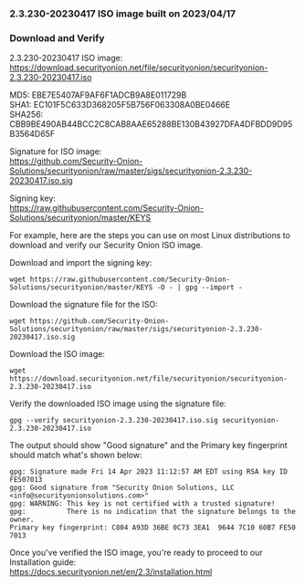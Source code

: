 ### 2.3.230-20230417 ISO image built on 2023/04/17



### Download and Verify

2.3.230-20230417 ISO image:  
https://download.securityonion.net/file/securityonion/securityonion-2.3.230-20230417.iso

MD5: EBE7E5407AF9AF6F1ADCB9A8E011729B  
SHA1: EC101F5C633D368205F5B756F063308A0BE0466E  
SHA256: CBB9BE490AB44BCC2C8CAB8AAE65288BE130B43927DFA4DFBDD9D95B3564D65F 

Signature for ISO image:  
https://github.com/Security-Onion-Solutions/securityonion/raw/master/sigs/securityonion-2.3.230-20230417.iso.sig

Signing key:  
https://raw.githubusercontent.com/Security-Onion-Solutions/securityonion/master/KEYS  

For example, here are the steps you can use on most Linux distributions to download and verify our Security Onion ISO image.

Download and import the signing key:  
```
wget https://raw.githubusercontent.com/Security-Onion-Solutions/securityonion/master/KEYS -O - | gpg --import -  
```

Download the signature file for the ISO:  
```
wget https://github.com/Security-Onion-Solutions/securityonion/raw/master/sigs/securityonion-2.3.230-20230417.iso.sig
```

Download the ISO image:  
```
wget https://download.securityonion.net/file/securityonion/securityonion-2.3.230-20230417.iso
```

Verify the downloaded ISO image using the signature file:  
```
gpg --verify securityonion-2.3.230-20230417.iso.sig securityonion-2.3.230-20230417.iso
```

The output should show "Good signature" and the Primary key fingerprint should match what's shown below:
```
gpg: Signature made Fri 14 Apr 2023 11:12:57 AM EDT using RSA key ID FE507013
gpg: Good signature from "Security Onion Solutions, LLC <info@securityonionsolutions.com>"
gpg: WARNING: This key is not certified with a trusted signature!
gpg:          There is no indication that the signature belongs to the owner.
Primary key fingerprint: C804 A93D 36BE 0C73 3EA1  9644 7C10 60B7 FE50 7013
```

Once you've verified the ISO image, you're ready to proceed to our Installation guide:  
https://docs.securityonion.net/en/2.3/installation.html

